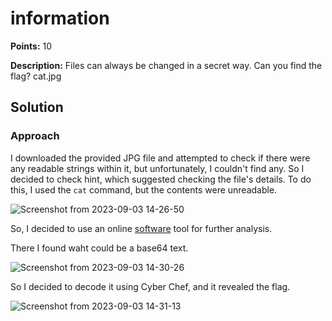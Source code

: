 # information


**Points:** 10

**Description:**  Files can always be changed in a secret way. Can you find the flag? cat.jpg

## Solution 


### Approach

I downloaded the provided JPG file and attempted to check if there were any 
readable strings within it, but unfortunately, I couldn't find any. So I decided to check hint, which suggested checking the file's details. To do this, I used the `cat` command, but the contents were unreadable. 


![Screenshot from 2023-09-03 14-26-50](https://github.com/HelsNetwork/CTF-writeups/assets/87879515/2ddb550d-ab3f-4e96-ba63-ca34923b72c2)



So, I decided to use an online [software](https://29a.ch/photo-forensics/#strings) tool for further analysis.

There I found waht could be a base64 text.

![Screenshot from 2023-09-03 14-30-26](https://github.com/HelsNetwork/CTF-writeups/assets/87879515/9781e406-a881-46f6-9023-f7ff80d0eb46)



So I decided to decode it using Cyber Chef, and it revealed the flag.


![Screenshot from 2023-09-03 14-31-13](https://github.com/HelsNetwork/CTF-writeups/assets/87879515/21882c95-e099-4a13-b6c1-d5713e6321b4)
